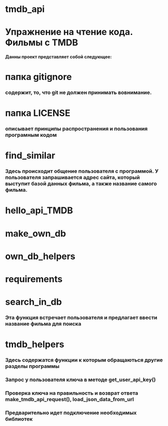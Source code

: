 # tmdb_api
# Упражнение на чтение кода. Фильмы с TMDB
#### Данны проект представляет собой следующее:
# папка gitignore 
### содержит, то, что git не должен принимать вовнимание.
# папка LICENSE
### описывает принципы распространения и пользования програмным кодом
# find_similar
### Здесь происходит общение  пользователя с программой. У пользователя запрашивается адрес сайта, который выступит базой данных фильма, а также название самого фильма. 
# hello_api_TMDB
###
# make_own_db
###
# own_db_helpers
###
# requirements
###
# search_in_db
### Эта функция встречает пользователя и предлагает ввести название фильма для поиска
# tmdb_helpers
### Здесь содержатся функции к которым обращаються другие разделы программы
### Запрос у пользователя ключа в методе get_user_api_key()
### Проверка ключа на правильность и возврат ответа make_tmdb_api_request(), load_json_data_from_url
### Предварительно идет подключение необходимых библиотек


